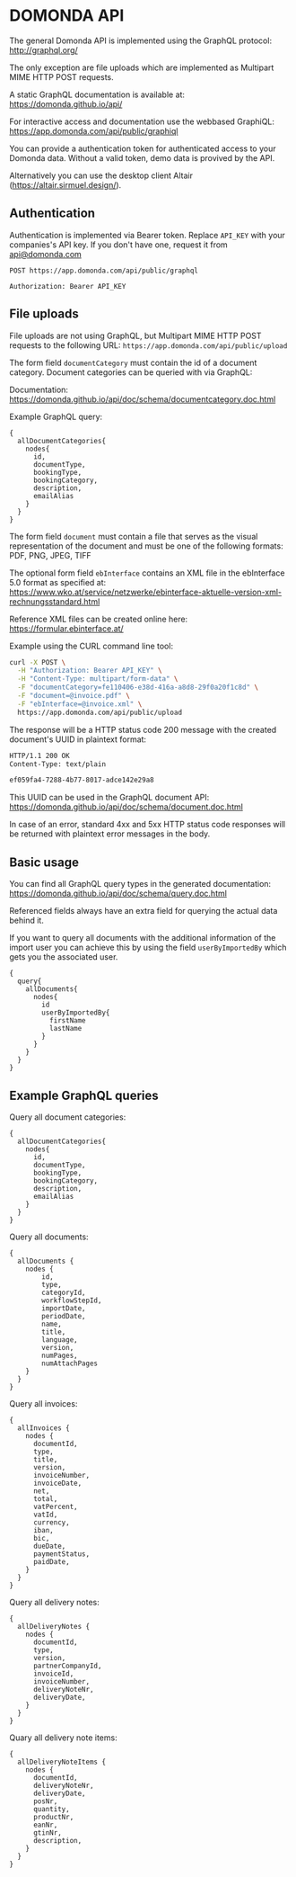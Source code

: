 # DOMONDA API

The general Domonda API is implemented using the GraphQL protocol: <http://graphql.org/>

The only exception are file uploads which are implemented as Multipart MIME HTTP POST requests.

A static GraphQL documentation is available at: <https://domonda.github.io/api/>

For interactive access and documentation use the webbased GraphiQL: <https://app.domonda.com/api/public/graphiql>

You can provide a authentication token for authenticated access to your Domonda data.
Without a valid token, demo data is provived by the API.

Alternatively you can use the desktop client Altair (<https://altair.sirmuel.design/>).


## Authentication

Authentication is implemented via Bearer token. Replace `API_KEY` with your companies's API key. If you don't have one, request it from api@domonda.com

```http
POST https://app.domonda.com/api/public/graphql

Authorization: Bearer API_KEY
```

## File uploads

File uploads are not using GraphQL, but Multipart MIME HTTP POST requests to the following URL:
`https://app.domonda.com/api/public/upload`

The form field `documentCategory` must contain the id of a document category.
Document categories can be queried with via GraphQL:

Documentation:
<https://domonda.github.io/api/doc/schema/documentcategory.doc.html>

Example GraphQL query:

```gql
{
  allDocumentCategories{
    nodes{
      id,
      documentType,
      bookingType,
      bookingCategory,
      description,
      emailAlias
    }
  }
}
```

The form field `document` must contain a file that serves as the visual representation of the document
and must be one of the following formats: PDF, PNG, JPEG, TIFF

The optional form field `ebInterface` contains an XML file in the ebInterface 5.0 format as specified at:
<https://www.wko.at/service/netzwerke/ebinterface-aktuelle-version-xml-rechnungsstandard.html>

Reference XML files can be created online here: <https://formular.ebinterface.at/>

Example using the CURL command line tool:

```sh
curl -X POST \
  -H "Authorization: Bearer API_KEY" \
  -H "Content-Type: multipart/form-data" \
  -F "documentCategory=fe110406-e38d-416a-a8d8-29f0a20f1c8d" \
  -F "document=@invoice.pdf" \
  -F "ebInterface=@invoice.xml" \
  https://app.domonda.com/api/public/upload
```

The response will be a HTTP status code 200 message with the created document's UUID in plaintext format:

```txt
HTTP/1.1 200 OK
Content-Type: text/plain

ef059fa4-7288-4b77-8017-adce142e29a8
```

This UUID can be used in the GraphQL document API:
<https://domonda.github.io/api/doc/schema/document.doc.html>

In case of an error, standard 4xx and 5xx HTTP status code responses will be returned with plaintext error messages in the body.


## Basic usage

You can find all GraphQL query types in the generated documentation:
<https://domonda.github.io/api/doc/schema/query.doc.html>

Referenced fields always have an extra field for querying the actual data behind it.

If you want to query all documents with the additional information of the import user you can achieve this by using the
field `userByImportedBy` which gets you the associated user.

```gql
{
  query{
    allDocuments{
      nodes{
        id
        userByImportedBy{
          firstName
          lastName
        }
      }
    }
  }
}
```


## Example GraphQL queries

Query all document categories:

```gql
{
  allDocumentCategories{
    nodes{
      id,
      documentType,
      bookingType,
      bookingCategory,
      description,
      emailAlias
    }
  }
}
```

Query all documents:

```gql
{
  allDocuments {
    nodes {
        id,
        type,
        categoryId,
        workflowStepId,
        importDate,
        periodDate,
        name,
        title,
        language,
        version,
        numPages,
        numAttachPages
    }
  }
}
```

Query all invoices:

```gql
{
  allInvoices {
    nodes {
      documentId,
      type,
      title,
      version,
      invoiceNumber,
      invoiceDate,
      net,
      total,
      vatPercent,
      vatId,
      currency,
      iban,
      bic,
      dueDate,
      paymentStatus,
      paidDate,
    }
  }
}
```

Query all delivery notes:

```gql
{
  allDeliveryNotes {
    nodes {
      documentId,
      type,
      version,
      partnerCompanyId,
      invoiceId,
      invoiceNumber,
      deliveryNoteNr,
      deliveryDate,
    }
  }
}
```

Quary all delivery note items:

```gql
{
  allDeliveryNoteItems {
    nodes {
      documentId,
      deliveryNoteNr,
      deliveryDate,
      posNr,
      quantity,
      productNr,
      eanNr,
      gtinNr,
      description,
    }
  }
}
```
